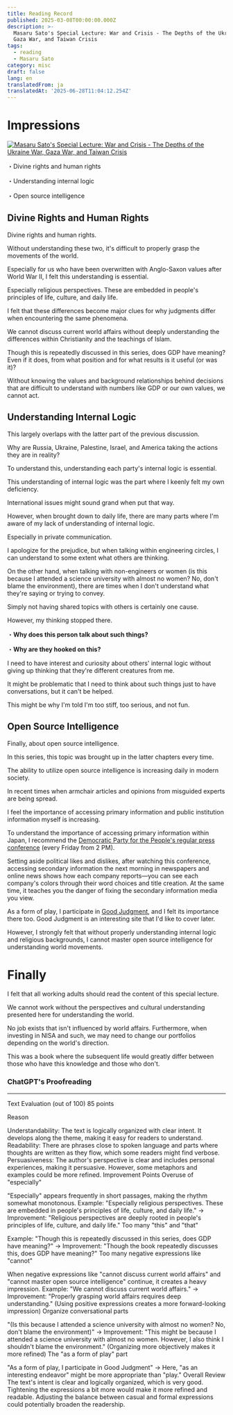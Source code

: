 ```yaml
---
title: Reading Record
published: 2025-03-08T00:00:00.000Z
description: >-
  Masaru Sato's Special Lecture: War and Crisis - The Depths of the Ukraine War,
  Gaza War, and Taiwan Crisis
tags:
  - reading
  - Masaru Sato
category: misc
draft: false
lang: en
translatedFrom: ja
translatedAt: '2025-06-28T11:04:12.254Z'
---
```

# Impressions
[![Masaru Sato's Special Lecture: War and Crisis - The Depths of the Ukraine War, Gaza War, and Taiwan Crisis](https://m.media-amazon.com/images/I/51uRD37jj8L._SY445_SX342_.jpg)](https://www.amazon.co.jp/%E4%BD%90%E8%97%A4%E5%84%AA%E3%81%AE%E7%89%B9%E5%88%A5%E8%AC%9B%E7%BE%A9-%E6%88%A6%E4%BA%89%E3%81%A8%E6%9C%89%E4%BA%8B-%E3%82%A6%E3%82%AF%E3%83%A9%E3%82%A4%E3%83%8A%E6%88%A6%E4%BA%89%E3%80%81%E3%82%AC%E3%82%B6%E6%88%A6%E4%BA%89%E3%80%81%E5%8F%B0%E6%B9%BE%E5%8D%B1%E6%A9%9F%E3%81%AE%E6%B7%B1%E5%B1%A4-%E5%AD%A6%E3%81%B3%E7%9B%B4%E3%81%97%E3%81%AE%E6%99%82%E9%96%93-%E4%BD%90%E8%97%A4%E5%84%AA-ebook/dp/B0DFLQF2DX?ref_=ast_author_dp&dib=eyJ2IjoiMSJ9.SfAZFFtA3dxUvO8cUER-KeXzeiEMYb6EDG86G_iHkkYvD4_RQJos0v3FBt3o2sj_USK6CSBeohjRI3CRU63698E8hmSKtwO_-Ku2aNFhTq5gFVL2G7S_ddIiYVoZV3NmWwcpAm1eP17AUI9epWAvM1KizUa1LwN2xtlF5o6F66RpUjH7nmAyNHT1cKMQizDTUWeAmbgC38QU-OBU5JQBW4ztQ-vcx1wbSBtUNMkN3Is.2QsV266yJzYsxKWCFFVjHWyofbhujaINWFEsYrGmRmA&dib_tag=AUTHOR)


・Divine rights and human rights

・Understanding internal logic

・Open source intelligence

## Divine Rights and Human Rights
Divine rights and human rights.


Without understanding these two, it's difficult to properly grasp the movements of the world.

Especially for us who have been overwritten with Anglo-Saxon values after World War II, I felt this understanding is essential.

Especially religious perspectives. These are embedded in people's principles of life, culture, and daily life.

I felt that these differences become major clues for why judgments differ when encountering the same phenomena.

We cannot discuss current world affairs without deeply understanding the differences within Christianity and the teachings of Islam.

Though this is repeatedly discussed in this series, does GDP have meaning? Even if it does, from what position and for what results is it useful (or was it)?

Without knowing the values and background relationships behind decisions that are difficult to understand with numbers like GDP or our own values, we cannot act.

## Understanding Internal Logic

This largely overlaps with the latter part of the previous discussion.

Why are Russia, Ukraine, Palestine, Israel, and America taking the actions they are in reality?

To understand this, understanding each party's internal logic is essential.

This understanding of internal logic was the part where I keenly felt my own deficiency.

International issues might sound grand when put that way.

However, when brought down to daily life, there are many parts where I'm aware of my lack of understanding of internal logic.

Especially in private communication.

I apologize for the prejudice, but when talking within engineering circles, I can understand to some extent what others are thinking.

On the other hand, when talking with non-engineers or women (is this because I attended a science university with almost no women? No, don't blame the environment), there are times when I don't understand what they're saying or trying to convey.


Simply not having shared topics with others is certainly one cause.

However, my thinking stopped there.

・**Why does this person talk about such things?**

・**Why are they hooked on this?**


I need to have interest and curiosity about others' internal logic without giving up thinking that they're different creatures from me.


It might be problematic that I need to think about such things just to have conversations, but it can't be helped.

This might be why I'm told I'm too stiff, too serious, and not fun.



## Open Source Intelligence

Finally, about open source intelligence.

In this series, this topic was brought up in the latter chapters every time.

The ability to utilize open source intelligence is increasing daily in modern society.

In recent times when armchair articles and opinions from misguided experts are being spread.

I feel the importance of accessing primary information and public institution information myself is increasing.

To understand the importance of accessing primary information within Japan, I recommend the [Democratic Party for the People's regular press conference](https://www.youtube.com/live/_8oBWXghcVM?si=uBzmlf8YQilDYI89) (every Friday from 2 PM).


Setting aside political likes and dislikes, after watching this conference, accessing secondary information the next morning in newspapers and online news shows how each company reports—you can see each company's colors through their word choices and title creation. At the same time, it teaches you the danger of fixing the secondary information media you view.


As a form of play, I participate in [Good Judgment](https://www.gjopen.com/), and I felt its importance there too.
Good Judgment is an interesting site that I'd like to cover later.

However, I strongly felt that without properly understanding internal logic and religious backgrounds, I cannot master open source intelligence for understanding world movements.

# Finally

I felt that all working adults should read the content of this special lecture.

We cannot work without the perspectives and cultural understanding presented here for understanding the world.

No job exists that isn't influenced by world affairs. Furthermore, when investing in NISA and such, we may need to change our portfolios depending on the world's direction.

This was a book where the subsequent life would greatly differ between those who have this knowledge and those who don't.

### ChatGPT's Proofreading
---
Text Evaluation (out of 100)
85 points

Reason

Understandability: The text is logically organized with clear intent. It develops along the theme, making it easy for readers to understand.
Readability: There are phrases close to spoken language and parts where thoughts are written as they flow, which some readers might find verbose.
Persuasiveness: The author's perspective is clear and includes personal experiences, making it persuasive. However, some metaphors and examples could be more refined.
Improvement Points
Overuse of "especially"

"Especially" appears frequently in short passages, making the rhythm somewhat monotonous.
Example: "Especially religious perspectives. These are embedded in people's principles of life, culture, and daily life."
→ Improvement: "Religious perspectives are deeply rooted in people's principles of life, culture, and daily life."
Too many "this" and "that"

Example: "Though this is repeatedly discussed in this series, does GDP have meaning?"
→ Improvement: "Though the book repeatedly discusses this, does GDP have meaning?"
Too many negative expressions like "cannot"

When negative expressions like "cannot discuss current world affairs" and "cannot master open source intelligence" continue, it creates a heavy impression.
Example: "We cannot discuss current world affairs."
→ Improvement: "Properly grasping world affairs requires deep understanding." (Using positive expressions creates a more forward-looking impression)
Organize conversational parts

"(Is this because I attended a science university with almost no women? No, don't blame the environment)"
→ Improvement: "This might be because I attended a science university with almost no women. However, I also think I shouldn't blame the environment." (Organizing more objectively makes it more refined)
The "as a form of play" part

"As a form of play, I participate in Good Judgment"
→ Here, "as an interesting endeavor" might be more appropriate than "play."
Overall Review
The text's intent is clear and logically organized, which is very good.
Tightening the expressions a bit more would make it more refined and readable.
Adjusting the balance between casual and formal expressions could potentially broaden the readership.
